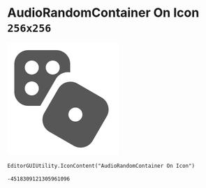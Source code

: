 # AudioRandomContainer On Icon `256x256`
<img src="/img/AudioRandomContainer%20On%20Icon.png" width=256 height=256>

``` CSharp
EditorGUIUtility.IconContent("AudioRandomContainer On Icon")
```
```
-4518309121305961096
```
